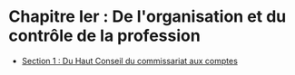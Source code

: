 # Chapitre Ier : De l'organisation et du contrôle de la profession

- [Section 1 : Du Haut Conseil du commissariat aux comptes](section-1)

